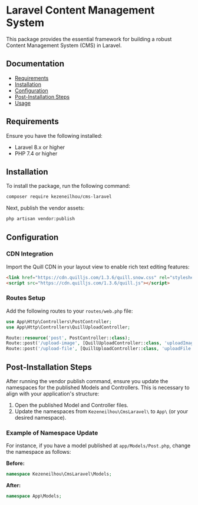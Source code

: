 # Laravel Content Management System

This package provides the essential framework for building a robust Content Management System (CMS) in Laravel.

## Documentation

- [Requirements](#requirements)
- [Installation](#installation)
- [Configuration](#configuration)
- [Post-Installation Steps](#post-installation-steps)
- [Usage](#usage)

## Requirements

Ensure you have the following installed:

- Laravel 8.x or higher
- PHP 7.4 or higher

## Installation

To install the package, run the following command:

```bash
composer require kezeneilhou/cms-laravel
```

Next, publish the vendor assets:

```bash
php artisan vendor:publish
```

## Configuration

### CDN Integration

Import the Quill CDN in your layout view to enable rich text editing features:

```html
<link href="https://cdn.quilljs.com/1.3.6/quill.snow.css" rel="stylesheet">
<script src="https://cdn.quilljs.com/1.3.6/quill.js"></script>
```

### Routes Setup

Add the following routes to your `routes/web.php` file:

```php
use App\Http\Controllers\PostController;
use App\Http\Controllers\QuillUploadController;

Route::resource('post', PostController::class);
Route::post('/upload-image', [QuillUploadController::class, 'uploadImage'])->name('quill.upload');
Route::post('/upload-file', [QuillUploadController::class, 'uploadFile'])->name('quill.upload.file');
```

## Post-Installation Steps

After running the vendor publish command, ensure you update the namespaces for the published Models and Controllers. This is necessary to align with your application's structure:

1. Open the published Model and Controller files.
2. Update the namespaces from `Kezeneilhou\CmsLaravel\` to `App\` (or your desired namespace).

### Example of Namespace Update

For instance, if you have a model published at `app/Models/Post.php`, change the namespace as follows:

**Before:**

```php
namespace Kezeneilhou\CmsLaravel\Models;
```

**After:**

```php
namespace App\Models;
```



